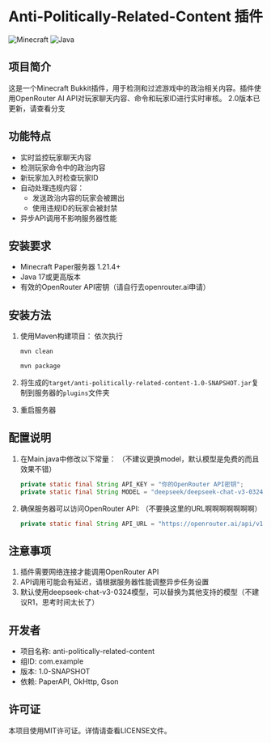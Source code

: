 # Anti-Politically-Related-Content 插件

![Minecraft](https://img.shields.io/badge/Minecraft-1.21.4-green) ![Java](https://img.shields.io/badge/Java-17-blue)

## 项目简介

这是一个Minecraft Bukkit插件，用于检测和过滤游戏中的政治相关内容。插件使用OpenRouter AI API对玩家聊天内容、命令和玩家ID进行实时审核。
2.0版本已更新，请查看分支

## 功能特点

- 实时监控玩家聊天内容
- 检测玩家命令中的政治内容
- 新玩家加入时检查玩家ID
- 自动处理违规内容：
  - 发送政治内容的玩家会被踢出
  - 使用违规ID的玩家会被封禁
- 异步API调用不影响服务器性能

## 安装要求

- Minecraft Paper服务器 1.21.4+
- Java 17或更高版本
- 有效的OpenRouter API密钥（请自行去openrouter.ai申请）

## 安装方法

1. 使用Maven构建项目：
   依次执行
   ```bash
   mvn clean
   ```
   
   ```bash
   mvn package
   ```
2. 将生成的`target/anti-politically-related-content-1.0-SNAPSHOT.jar`复制到服务器的`plugins`文件夹
3. 重启服务器

## 配置说明

1. 在Main.java中修改以下常量：
   （不建议更换model，默认模型是免费的而且效果不错）
   ```java
   private static final String API_KEY = "你的OpenRouter API密钥";
   private static final String MODEL = "deepseek/deepseek-chat-v3-0324:free";
   ```

2. 确保服务器可以访问OpenRouter API:
   （不要换这里的URL啊啊啊啊啊啊啊）
   ```java
   private static final String API_URL = "https://openrouter.ai/api/v1/chat/completions";
   ```

## 注意事项

1. 插件需要网络连接才能调用OpenRouter API
2. API调用可能会有延迟，请根据服务器性能调整异步任务设置
3. 默认使用deepseek-chat-v3-0324模型，可以替换为其他支持的模型（不建议R1，思考时间太长了）

## 开发者

- 项目名称: anti-politically-related-content
- 组ID: com.example
- 版本: 1.0-SNAPSHOT
- 依赖: PaperAPI, OkHttp, Gson

## 许可证

本项目使用MIT许可证。详情请查看LICENSE文件。

